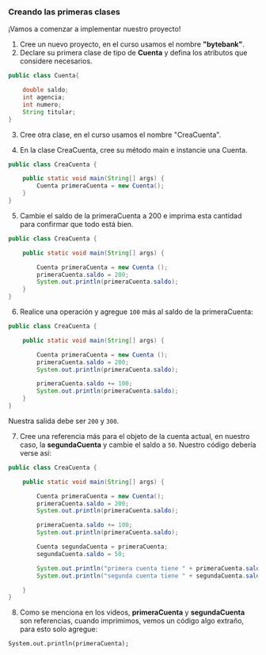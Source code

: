 ### Creando las primeras clases

¡Vamos a comenzar a implementar nuestro proyecto!

1. Cree un nuevo proyecto, en el curso usamos el nombre **"bytebank"**.
2. Declare su primera clase de tipo de **Cuenta** y defina los atributos que considere necesarios.

```java
public class Cuenta{

    double saldo;
    int agencia;
    int numero;
    String titular;
}
```

3. Cree otra clase, en el curso usamos el nombre "CreaCuenta".

4. En la clase CreaCuenta, cree su método main e instancie una Cuenta.

```java
public class CreaCuenta {

    public static void main(String[] args) {
        Cuenta primeraCuenta = new Cuenta();
    }
}
```
5. Cambie el saldo de la primeraCuenta a 200 e imprima esta cantidad para confirmar que todo está bien.

```java
public class CreaCuenta {

    public static void main(String[] args) {

        Cuenta primeraCuenta = new Cuenta ();
        primeraCuenta.saldo = 200;
        System.out.println(primeraCuenta.saldo);
    }
}
```

6. Realice una operación y agregue `100` más al saldo de la primeraCuenta:

```java
public class CreaCuenta {

    public static void main(String[] args) {

        Cuenta primeraCuenta = new Cuenta ();
        primeraCuenta.saldo = 200;
        System.out.println(primeraCuenta.saldo);

        primeraCuenta.saldo += 100;
        System.out.println(primeraCuenta.saldo);
    }
}
```

Nuestra salida debe ser `200` y `300`.

7. Cree una referencia más para el objeto de la cuenta actual, en nuestro caso, la **segundaCuenta** y cambie el saldo a `50`. Nuestro código debería verse así:

```java
public class CreaCuenta {

    public static void main(String[] args) {

        Cuenta primeraCuenta = new Cuenta();
        primeraCuenta.saldo = 200;
        System.out.println(primeraCuenta.saldo);

        primeraCuenta.saldo += 100;
        System.out.println(primeraCuenta.saldo);

        Cuenta segundaCuenta = primeraCuenta;
        segundaCuenta.saldo = 50;

        System.out.println("primera cuenta tiene " + primeraCuenta.saldo);
        System.out.println("segunda cuenta tiene " + segundaCuenta.saldo);

    }
}
```

8. Como se menciona en los videos, **primeraCuenta** y **segundaCuenta** son referencias, cuando imprimimos, vemos un código algo extraño, para esto solo agregue:

`System.out.println(primeraCuenta);`




